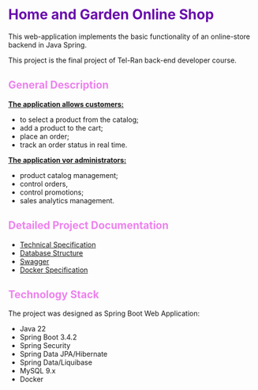 # <span style="color:#6A0DAD;">Home and Garden Online Shop</span>
This web-application implements the basic functionality of an online-store backend in Java Spring.

This project is the final project of Tel-Ran back-end developer course.


##  <span style="color:violet;">General Description</span>

**<u>The application allows customers:</u>**
- to select a product from the catalog;
- add a product to the cart; 
- place an order;
- track an order status in real time. 

**<u>The application vor administrators:</u>** 
- product catalog management;
- control
  orders, 
- control
  promotions;
- sales analytics management.

 
## <span style="color:violet;">Detailed Project Documentation</span>
- [Technical Specification](docs/Specification)
- [Database Structure](docs/DB.png)
- [Swagger](http://localhost:8088/swagger-ui/index.html#/)
- [Docker Specification](docs/Docker.md)



## <span style="color:violet;">Technology Stack</span> 

The project was designed as Spring Boot Web Application:
- Java 22
- Spring Boot 3.4.2
- Spring Security 
- Spring Data JPA/Hibernate
- Spring Data/Liquibase
- MySQL 9.x
- Docker

